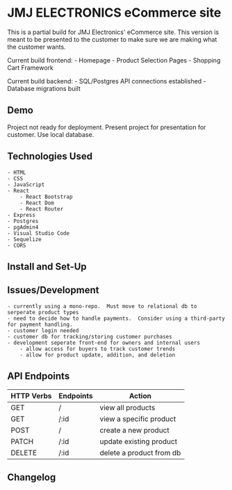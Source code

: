 # JMJ ELECTRONICS eCommerce site

This is a partial build for JMJ Electronics' eCommerce site.  This version is meant
to be presented to the customer to make sure we are making what the customer wants.

Current build frontend:
    - Homepage
    - Product Selection Pages
    - Shopping Cart Framework

Current build backend:
    - SQL/Postgres API connections established
    - Database migrations built


## Demo

Project not ready for deployment.  Present project for presentation for customer.
Use local database.

## Technologies Used
    - HTML
    - CSS
    - JavaScript
    - React
        - React Bootstrap
        - React Dom
        - React Router
    - Express
    - Postgres
    - pgAdmin4
    - Visual Studio Code
    - Sequelize
    - CORS


## Install and Set-Up

## Issues/Development
    - currently using a mono-repo.  Must move to relational db to serperate product types
    - need to decide how to handle payments.  Consider using a third-party for payment handling.
    - customer login needed
    - customer db for tracking/storing customer purchases
    - development seperate front-end for owners and internal users
        - allow access for buyers to track customer trends
        - allow for product update, addition, and deletion

## API Endpoints
| HTTP Verbs | Endpoints | Action |
| --- | --- | --- |
| GET | / | view all products |
| GET | /:id | view a specific product |
| POST | / | create a new product |
| PATCH | /:id | update existing product |
| DELETE | /:id | delete a product from db |


## Changelog